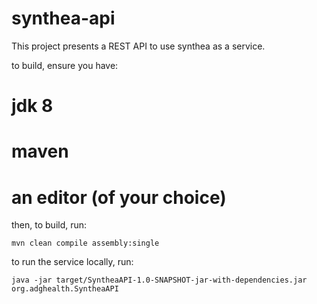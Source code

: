 # synthea-api

This project presents a REST API to use synthea as a service.

to build, ensure you have:

# jdk 8
# maven
# an editor (of your choice)

then, to build, run:

```mvn clean compile assembly:single```

to run the service locally, run:

```java -jar target/SyntheaAPI-1.0-SNAPSHOT-jar-with-dependencies.jar org.adghealth.SyntheaAPI```